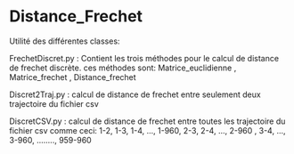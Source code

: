 # Distance_Frechet

Utilité des différentes classes:

FrechetDiscret.py : Contient les trois méthodes pour le calcul de distance de frechet discrète.
    ces méthodes sont: Matrice_euclidienne , Matrice_frechet ,  Distance_frechet
    
Discret2Traj.py : calcul de distance de frechet entre seulement deux trajectoire du fichier csv

DiscretCSV.py : calcul de distance de frechet entre toutes les trajectoire du fichier csv comme ceci:
    1-2, 1-3, 1-4, ..., 1-960, 2-3, 2-4, ..., 2-960 , 3-4, ..., 3-960, ........, 959-960 